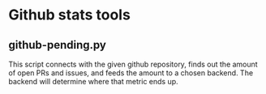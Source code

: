 # Github stats tools

## github-pending.py

This script connects with the given github repository, finds out the amount
of open PRs and issues, and feeds the amount to a chosen backend.  The
backend will determine where that metric ends up.
